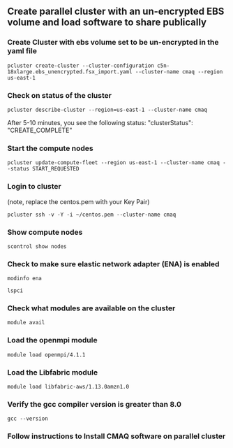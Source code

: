 ## Create parallel cluster with an un-encrypted EBS volume and load software to share publically


### Create Cluster with ebs volume set to be un-encrypted in the yaml file

`pcluster create-cluster --cluster-configuration c5n-18xlarge.ebs_unencrypted.fsx_import.yaml --cluster-name cmaq --region us-east-1`

### Check on status of the cluster

`pcluster describe-cluster --region=us-east-1 --cluster-name cmaq`

After 5-10 minutes, you see the following status: "clusterStatus": "CREATE_COMPLETE"

### Start the compute nodes

`pcluster update-compute-fleet --region us-east-1 --cluster-name cmaq --status START_REQUESTED`

### Login to cluster
(note, replace the centos.pem with your Key Pair)

`pcluster ssh -v -Y -i ~/centos.pem --cluster-name cmaq`

### Show compute nodes

`scontrol show nodes`

### Check to make sure elastic network adapter (ENA) is enabled

`modinfo ena`

`lspci`

### Check what modules are available on the cluster

`module avail`

### Load the openmpi module

`module load openmpi/4.1.1`

### Load the Libfabric module

`module load libfabric-aws/1.13.0amzn1.0`

### Verify the gcc compiler version is greater than 8.0

`gcc --version`

### Follow instructions to Install CMAQ software on parallel cluster





 


